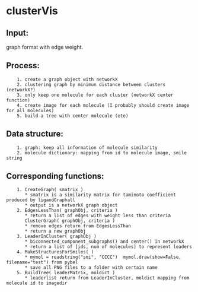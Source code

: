 clusterVis
==========

Input: 
------
graph format with edge weight.

Process:
--------
        1. create a graph object with networkX
        2. clustering graph by minimun distance between clusters (networkX?)
        3. only keep one molecule for each cluster (networkX center function)
        4. create image for each molecule (I probably should create image for all molecules)
        5. build a tree with center molecule (ete)

Data structure:
---------------
        1. graph: keep all information of molecule similarity
        2. molecule dictionary: mapping from id to molecule image, smile string

Corresponding functions:
------------------------
        1. CreateGraph( smatrix )
           * smatrix is a similarity matrix for taminoto coefficient produced by ligandGraphall
           * output is a networkX graph object 
        2. EdgesLessThan( graphObj, criteria )
           * return a list of edges with weight less than criteria
           ClusterGraph( graphObj, criteria )
           * remove edges return from EdgesLessThan
           * return a new graphObj
        3. LeaderInCluster( graphObj )
           * biconnected_component_subgraphs() and center() in networkX
           * return a list of [ids, num of molecules] to represent leaders
        4. MakeStructuresForSmiles( )
           * mymol = readstring("smi", "CCCC")  mymol.draw(show=False, filename="test") from pybel  
           * save all PNG files to a folder with certain name
        5. BuildTree( leaderMatrix, moldict )
           * leaderlist return from LeaderInCluster, moldict mapping from molecule id to imagedir
